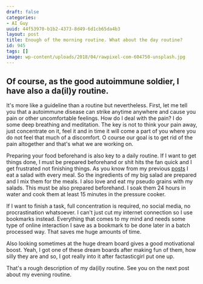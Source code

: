 ```yaml
---
draft: false
categories:
- AI Guy
uuid: 44f53970-b1b2-4373-8d49-6d1cb65da4b3
layout: post
title: Enough of the morning routine. What about the day routine?
id: 945
tags: []
image: wp-content/uploads/2018/04/rawpixel-com-604750-unsplash.jpg
---
```


## Of course, as the good autoimmune soldier, I have also a da(il)y routine.

It's more like a guideline&nbsp;than a routine but nevertheless. First, let me tell you that a autoimmune disease can strike anytime anywhere and cause you pain or other uncomfortable&nbsp;feelings. How do I deal with the pain? I do some deep breathing and meditation. The key is not to think your pain away, just concentrate on it, feel it and in time it will come a part of you where you do not feel that much of a discomfort. O course our goal is to get rid of the pain altogether&nbsp;and that's&nbsp;what we are working on.

Preparing your food beforehand is also key to a daily routine. If I want to get things done, I must be prepared beforehand or shit hits the fan quick and I get frustrated not finishing things. As you know from my previous [posts](https://factastichealth.com/eat-your-healthy-salad-with-every-meal)&nbsp;I eat a salad with every meal. So the ingredients of my big salad are prepared and I mix them for the meals. I also love and eat my pseudo grains with my salads. This must be also prepared beforehand. I soak them 24 hours in water and cook them at least 15 minutes in the pressure cooker.

If I want to finish a task, full concentration is required, no social media, no procrastination whatsoever. I can't just cut my internet connection so I use bookmarks instead. Everything that comes to my mind and&nbsp;needs some type of online interaction I save as a bookmark to be done later in a batch processed way. That saves&nbsp;me huge amounts of time.

Also looking sometimes at the huge&nbsp;dream board gives a good motivational boost. Yeah, I got one of these dream&nbsp;boards after making fun of them, how silly they are and so, I got really into it after factasticgirl&nbsp;put one up.

That's&nbsp;a rough description&nbsp;of my da(il)y routine. See you on the next post about my evening routine.
